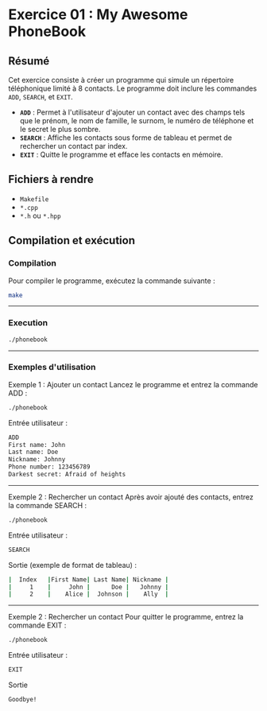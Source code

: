 # Exercice 01 : My Awesome PhoneBook

## Résumé
Cet exercice consiste à créer un programme qui simule un répertoire téléphonique limité à 8 contacts. Le programme doit inclure les commandes `ADD`, `SEARCH`, et `EXIT`.

- **`ADD`** : Permet à l'utilisateur d'ajouter un contact avec des champs tels que le prénom, le nom de famille, le surnom, le numéro de téléphone et le secret le plus sombre.
- **`SEARCH`** : Affiche les contacts sous forme de tableau et permet de rechercher un contact par index.
- **`EXIT`** : Quitte le programme et efface les contacts en mémoire.

## Fichiers à rendre
- `Makefile`
- `*.cpp`
- `*.h` ou `*.hpp`

## Compilation et exécution

### Compilation
Pour compiler le programme, exécutez la commande suivante :
```bash
make
```

---
### Execution
```bash
./phonebook
```

---
### Exemples d'utilisation
Exemple 1 : Ajouter un contact
Lancez le programme et entrez la commande ADD :
```bash
./phonebook
```

Entrée utilisateur :
```bash
ADD
First name: John
Last name: Doe
Nickname: Johnny
Phone number: 123456789
Darkest secret: Afraid of heights
```

---
Exemple 2 : Rechercher un contact
Après avoir ajouté des contacts, entrez la commande SEARCH :
```bash
./phonebook
```

Entrée utilisateur :
```bash
SEARCH
```

Sortie (exemple de format de tableau) :
```bash
|  Index   |First Name| Last Name| Nickname |
|     1    |     John |      Doe |   Johnny |
|     2    |    Alice |  Johnson |    Ally  |
```

---
Exemple 2 : Rechercher un contact
Pour quitter le programme, entrez la commande EXIT :
```bash
./phonebook
```

Entrée utilisateur :
```bash
EXIT
```

Sortie
```bash
Goodbye!
```
